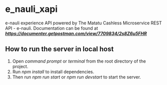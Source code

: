 # e_nauli_xapi

e-nauli experience API powered by The Matatu Cashless Microservice REST API - e-nauli. 
Documentation can be found at ***https://documenter.getpostman.com/view/7709834/2s8Z6u5FHR***

## How to run the server in local host
1. Open *command prompt* or *terminal* from the root directory of the project.
2. Run *npm install* to install dependencies.
3. Then run *npm run start* or *npm run devstart* to start the server.
